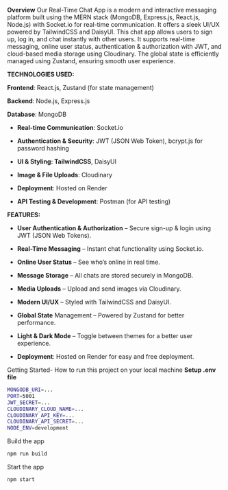 **Overview**
Our Real-Time Chat App is a modern and interactive messaging platform built using the MERN stack (MongoDB, Express.js, React.js, Node.js) with Socket.io for real-time communication. It offers a sleek UI/UX powered by TailwindCSS and DaisyUI.
This chat app allows users to sign up, log in, and chat instantly with other users. It supports real-time messaging, online user status, authentication & authorization with JWT, and cloud-based media storage using Cloudinary. The global state is efficiently managed using Zustand, ensuring smooth user experience.

**TECHNOLOGIES USED:**

**Frontend**: React.js, Zustand (for state management)

**Backend**: Node.js, Express.js

**Database**: MongoDB 

* **Real-time Communication**: Socket.io

* **Authentication & Security**: JWT (JSON Web Token), bcrypt.js for password hashing

* **UI & Styling: TailwindCSS**, DaisyUI

* **Image & File Uploads**: Cloudinary

* **Deployment**: Hosted on Render
 
* **API Testing & Development**: Postman (for API testing)
  

**FEATURES:**

* **User Authentication & Authorization** – Secure sign-up & login using JWT (JSON Web Tokens).
  
* **Real-Time Messaging** – Instant chat functionality using Socket.io.
  
* **Online User Status** – See who’s online in real time.
  
* **Message Storage** – All chats are stored securely in MongoDB.
  
* **Media Uploads** – Upload and send images via Cloudinary.

* **Modern UI/UX** – Styled with TailwindCSS and DaisyUI.
  
* **Global State** Management – Powered by Zustand for better performance.

* **Light & Dark Mode** – Toggle between themes for a better user experience.

* **Deployment**: Hosted on Render for easy and free deployment.

Getting Started- How to run this project on your local machine
**Setup .env file**
````bash
MONGODB_URI=...
PORT=5001
JWT_SECRET=...
CLOUDINARY_CLOUD_NAME=...
CLOUDINARY_API_KEY=...
CLOUDINARY_API_SECRET=...
NODE_ENV=development
````
Build the app
````bash
npm run build
````
Start the app
````bash
npm start
````

